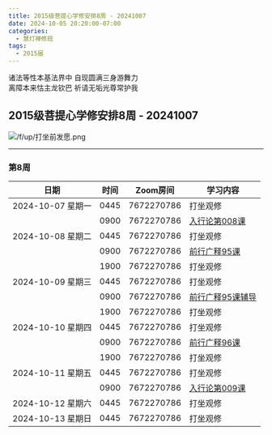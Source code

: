 ```yaml
---
title: 2015级菩提心学修安排8周 - 20241007
date: 2024-10-05 20:20:00-07:00
categories:
  - 慧灯禅修班
tags:
  - 2015届
---
```

诸法等性本基法界中 自现圆满三身游舞力  
离障本来怙主龙钦巴 祈请无垢光尊常护我


## 2015级菩提心学修安排8周 - 20241007


![/f/up/打坐前发愿.png](/f/up/打坐前发愿.png)


---

### 第8周


|日期 |时间|Zoom房间|学习内容|
|--|--|--|--|
| 2024-10-07 星期一|0445|7672270786|打坐观修|
| |0900|7672270786|[入行论第008课](https://www.huidengchanxiu.net/refs/rxl/01#%E7%AC%AC%E5%85%AB%E8%8A%82%E8%AF%BE)|
| 2024-10-08 星期二 |0445|7672270786|打坐观修|
|   |0900|7672270786|[前行广释95课](https://www.huidengchanxiu.net/5jx/2ptx/10)|
|   |1900|7672270786|打坐观修|
| 2024-10-09 星期三  |0445|7672270786|打坐观修|
|   |0900|7672270786| [前行广释95课辅导](https://www.huidengchanxiu.net/5jx/2ptx/10) |
|   |1900|7672270786| 打坐观修 |
| 2024-10-10 星期四|0445|7672270786|打坐观修|
|   |0900|7672270786|[前行广释96课](https://www.huidengchanxiu.net/5jx/2ptx/11)|
|   |1900|7672270786|打坐观修|
| 2024-10-11 星期五|0445|7672270786|打坐观修|
|   |0900|7672270786|[入行论第009课](https://www.huidengchanxiu.net/refs/rxl/01#%E7%AC%AC%E4%B9%9D%E8%8A%82%E8%AF%BE)|
| 2024-10-12 星期六|0445|7672270786|打坐观修|
| 2024-10-13 星期日|0445|7672270786|打坐观修|
